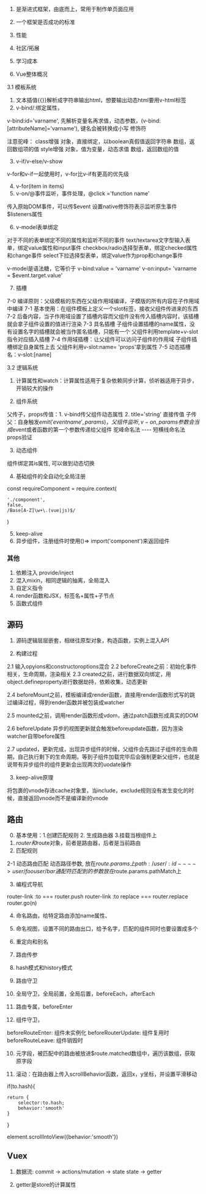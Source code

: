 01. 是渐进式框架，由底而上，常用于制作单页面应用

02. 一个框架是否成功的标准
01. 性能
02. 社区/拓展
03. 学习成本

03. Vue整体概况

3.1 模板系统

01. 文本插值{{}}解析成字符串输出html，想要输出动态html要用v-html标签
02. v-bind/:绑定属性，

v-bind:id='varname', 先解析变量名再求值，动态参数，(v-bind:[attributeName]='varname'), 键名会被转换成小写
修饰符

注意驼峰：
class增强
对象，直接绑定，以boolean真假值返回字符串
数组，返回数组项的值
style增强
对象，值为变量，动态求值
数组，返回数组的值

03. v-if/v-else/v-show

v-for和v-if一起使用时，v-for比v-if有更高的优先级

04. v-for(item in items)
05. v-on/@事件监听，事件处理，@click ='function name'

传入原始DOM事件，可以传$event
设置native修饰符表示监听原生事件
$listeners属性

06. v-model表单绑定

对于不同的表单绑定不同的属性和监听不同的事件
text/textarea文字型输入表单，绑定value属性和input事件
checkbox/radio选择型表单，绑定checked属性和change事件
select下拉选择型表单，绑定value作为prop和change事件

v-model是语法糖，它等价于
v-bind:value = 'varname'
v-on:input= 'varname = $event.target.value'

07. 插槽

7-0 编译原则：父级模板的东西在父级作用域编译，子模版的所有内容在子作用域中编译
7-1 基本使用：在组件模板上定义一个slot标签，接收父组件传进来的东西
7-2 后备内容，当子作用域设置了插槽内容而父组件没有传入插槽内容时，该插槽就会拿子组件设置的值进行渲染
7-3 具名插槽
子组件设置插槽的name属性，没有设置名字的插槽就会被当作匿名插槽，只能有一个
父组件利用template+v-slot指令对应插入插槽
7-4 作用域插槽：让父组件可以访问子组件的作用域
子组件插槽绑定自身属性上去
父组件利用v-slot:name= 'props'拿到属性
7-5 动态插槽名：v-slot:[name]

3.2 逻辑系统

01. 计算属性和watch：计算属性适用于复杂依赖同步计算，侦听器适用于异步，开销较大的操作

02. 组件系统

父传子，props传值：1. v-bind传父组件动态属性 2. title='string' 直接传值
子传父：自身触发$emit('eventname', params)，父组件监听, v-on, params参数会当成$event或者函数的第一个参数传递给父组件
驼峰命名法 ---- 短横线命名法
props验证

03. 动态组件

<component>组件绑定其is属性, 可以做到动态切换

04. 基础组件的全自动化全局注册

const requireComponent = require.context(

    './component',
    false,
    /Base[A-Z]\w+\.(vue|js)$/

)

05. keep-alive
06. 异步组件，注册组件时使用()=> import('component')来返回组件

### 其他

01. 依赖注入  provide/inject
02. 混入mixin，相同逻辑的抽离，全局混入
03. 自定义指令
4. render函数和JSX，标签名+属性+子节点
05. 函数式组件

## 源码

01. 源码逻辑层层嵌套，相继往原型对象，构造函数，实例上混入API

02. 构建过程

2.1 输入opyions和constructoroptions混合
2.2 beforeCreate之前：初始化事件相关，生命周期，渲染相关
2.3 created之前，进行数据双向绑定，用object.defineproperty进行数据劫持，依赖收集，动态更新

2.4 beforeMount之前，模板编译成render函数，直接用render函数形式写的跳过编译过程，得到render函数并被包装成watcher

2.5 mounted之前，调用render函数形成vdom，通过patch函数形成真实的DOM

2.6 beforeUpdate 异步的视图更新就会触发beforeupdate函数，因为渲染watcher自带before属性

2.7 updated，更新完成，出现异步组件的时候，父组件会先跳过子组件的生命周期，自己执行剩下的生命周期，等到子组件加载完毕后会强制更新父组件，也就是说带有异步组件的组件更新会出现两次的uodate操作

03. keep-alive原理

将包裹的vnode存进cache对象里，当include，exclude规则没有发生变化的时候，直接返回vnode而不是编译新的vnode

## 路由

00. 基本使用：1.创建匹配规则 2. 生成路由器 3.挂载当根组件上
1. $router和$route对象，前者是路由器，后者是当前路由
02. 匹配规则

2-1 动态路由匹配
动态路径参数, 放在$route.params上
path:/user/:id ----> user/foo user/bar
通配符匹配到的参数放在$route.params.pathMatch上

03. 编程式导航

router-link :to === router.push
router-link :to replace === router.replace
router.go(n) 

04. 命名路由，给特定路由添加name属性、
05. 命名视图，设置不同的路由出口，给予名字，匹配的组件同时也要设置成多个

06. 重定向和别名

07. 路由传参
08. hash模式和history模式

09. 路由守卫

01. 全局守卫，全局前置，全局后置，beforeEach，afterEach
02. 路由专属，beforeEnter

03. 组件守卫，

beforeRouteEnter: 组件未实例化
beforeRouterUpdate: 组件复用时
beforeRouteLeave: 组件销毁时

10. 元字段，被匹配中的路由被放进$route.matched数组中，遍历该数组，获取原字段

11. 滚动：在路由器上传入scrollBehavior函数，返回x，y坐标，并设置平滑移动

if(to.hash){

    return {
        selector:to.hash;
        behavior:'smooth'
    }
}

element.scrollIntoView({behavior:'smooth'})


## Vuex
1. 数据流: commit -> actions/mutation -> state
state -> getter

2. getter是store的计算属性
